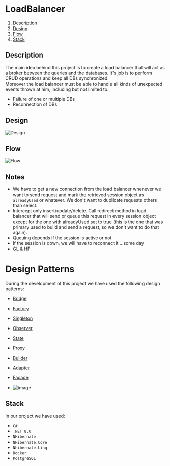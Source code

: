 # LoadBalancer
1. [Description](#Description)
2. [Design](#Design)
3. [Flow](#Flow)
4. [Stack](#Stack)

## Description
The main idea behind this project is to create a load balancer that will act as a broker between the queries and the databases. It's job is to perform CRUD operations and keep all DBs synchronized.  
Moreover the load balancer must be able to handle all kinds of unexpected events thrown at him, including but not limited to:
- Failure of one or multiple DBs
- Reconnection of DBs


## Design
![Design](https://github.com/lursz/LoadBalancer/assets/64146291/9e673ba3-bd2e-40ba-a218-01d5da744e42)

## Flow
![Flow](https://github.com/lursz/LoadBalancer/assets/64146291/ebb09d86-8915-4b79-bebc-2df979f096ea)


## Notes
- We have to get a new connection from the load balancer whenever we want to send request and mark the retrieved session object as `alreadyUsed` or whatever. We don't want to duplicate requests others than select.
- Intercept only insert/update/delete. Call redirect method in load balancer that will send or queue this request in every session object except for the one with alreadyUsed set to true (this is the one that was primary used to build and send a request, so we don't want to do that again).
- Queuing depends if the session is active or not.
- If the session is down, we will have to reconnect it ...some day
- GL & HF


# Design Patterns
During the development of this project we have used the following design patterns:
- [Bridge](https://en.wikipedia.org/wiki/Bridge_pattern)
- [Factory](https://en.wikipedia.org/wiki/Factory_method_pattern)
- [Singleton](https://en.wikipedia.org/wiki/Singleton_pattern)
- [Observer](https://en.wikipedia.org/wiki/Observer_pattern)
- [State](https://en.wikipedia.org/wiki/State_pattern)
- [Proxy](https://en.wikipedia.org/wiki/Proxy_pattern)
- [Builder](https://en.wikipedia.org/wiki/Builder_pattern)
- [Adapter](https://en.wikipedia.org/wiki/Adapter_pattern)
- [Facade](https://en.wikipedia.org/wiki/Facade_pattern)

- ![image](https://github.com/lursz/LoadBalancer/assets/64146291/c84d9563-e690-4a1a-8700-85557ff55fc4)


## Stack
In our project we have used:
- `C#`
- `.NET 8.0`
- `NHibernate`
- `NHibernate.Core`
- `Nhibernate.Linq`
- `Docker`
- `PostgreSQL`
